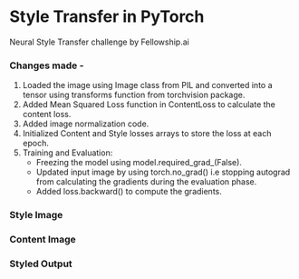 # Style Transfer in PyTorch
Neural Style Transfer challenge by Fellowship.ai

### Changes made -
1. Loaded the image using Image class from PIL and converted into a tensor using transforms function from torchvision package.
2. Added Mean Squared Loss function in ContentLoss to calculate the content loss.
3. Added image normalization code.
4. Initialized Content and Style losses arrays to store the loss at each epoch.
5. Training and Evaluation:
    - Freezing the model using model.required_grad_(False).
    - Updated input image by using torch.no_grad() i.e stopping autograd from calculating the gradients during the evaluation phase.
    - Added loss.backward() to compute the gradients.

### Style Image

### Content Image

### Styled Output
